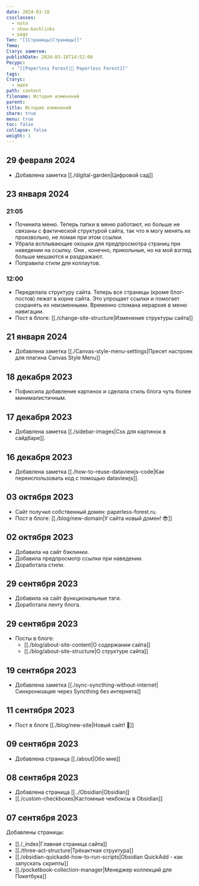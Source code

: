 ```yaml
---
date: 2024-03-18
cssclasses:
  - note
  - show-backlinks
  - page
Тип: "[[Страницы|Страницы]]"
Тема: 
Статус заметки: 
publishDate: 2024-03-18T14:52:00
Ресурс:
  - "[[Paperless Forest|🌱 Paperless Forest]]"
tags: 
Статус:
  - идея
path: content
filename: История изменений
parent: 
title: История изменений
share: true
menu: true
toc: false
collapse: false
weight: 1
---
```


## 29 февраля 2024

- Добавлена заметка [[./digital-garden|Цифровой сад]]

## 23 января 2024

### 21:05

- Починила меню. Теперь папки в меню работают, но больше не связаны с фактической структурой сайта, так что я могу менять их произвольно, не ломая при этом ссылки.
- Убрала всплывающие окошки для предпросмотра страниц при наведении на ссылку. Они , конечно, прикольные, но на мой взгляд больше мешаются и раздражают.
- Поправила стили для коллаутов.

### 12:00

- Переделала структуру сайта. Теперь все страницы (кроме блог-постов) лежат в корне сайта. Это упрощает ссылки и помогает сохранять их неизменными. Временно сломана иерархия в меню навигации.
- Пост в блоге: [[./change-site-structure|Изменение структуры сайта]]

## 21 января 2024

- Добавлена заметка [[./Canvas-style-menu-settings|Пресет настроек для плагина Canvas Style Menu]]

## 18 декабря 2023

- Пофиксила добавление картинок и сделала стиль блога чуть более минималистичным.

## 17 декабря 2023

- Добавлена заметка [[./sidebar-images|Css для картинок в сайдбаре]].

## 16 декабря 2023

- Добавлена заметка [[./how-to-reuse-dataviewjs-code|Как переиспользовать код с помощью dataviewjs]].

## 03 октября 2023

- Сайт получил собственный домен: paperless-forest.ru.
- Пост в блоге: [[./blog/new-domain|У сайта новый домен! 😎]]

## 02 октября 2023

- Добавила на сайт бэклинки.
- Добавила предпросмотр ссылки при наведении.
- Доработала стили.

## 29 сентября 2023

- Добавила на сайт функциональные тэги.
- Доработала ленту блога.

## 29 сентября 2023

- Посты в блоге:
    - [[./blog/about-site-content|О содержании сайта]]
    - [[./blog/about-site-structure|О структуре сайта]]

## 19 сентября 2023

- Добавлена заметка [[./sync-syncthing-without-internet|Синхронизация через Syncthing без интернета]]

## 11 сентября 2023

- Пост в блоге [[./blog/new-site|Новый сайт! 🎉]]

## 09 сентября 2023

- Добавлена страница [[./about|Обо мне]]

## 08 сентября 2023

- Добавлена страница [[../Obsidian|Obsidian]]
- [[./custom-checkboxes|Кастомные чекбоксы в Obsidian]]

## 07 сентября 2023

Добавлены страницы:
- [[./_index|Главная страница сайта]]
- [[./three-act-structure|Трёхактная структура]]
- [[./obsidian-quickadd-how-to-run-scripts|Obsidian QuickAdd - как запускать скрипты]]
- [[./pocketbook-collection-manager|Менеджер коллекций для Покетбука]]
